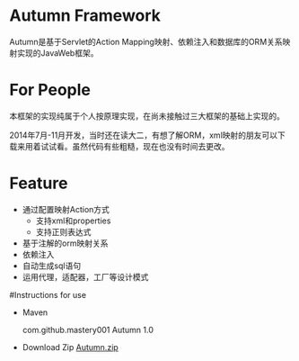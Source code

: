 # Autumn Framework

Autumn是基于Servlet的Action Mapping映射、依赖注入和数据库的ORM关系映射实现的JavaWeb框架。

# For People

本框架的实现纯属于个人按原理实现，在尚未接触过三大框架的基础上实现的。

2014年7月-11月开发，当时还在读大二，有想了解ORM，xml映射的朋友可以下载来用着试试看。虽然代码有些粗糙，现在也没有时间去更改。

# Feature

* 通过配置映射Action方式
  - 支持xml和properties
  - 支持正则表达式
* 基于注解的orm映射关系
* 依赖注入
* 自动生成sql语句
* 运用代理，适配器，工厂等设计模式

#Instructions for use
* Maven

	<dependency>
	   <groupId>com.github.mastery001</groupId>
	   <artifactId>Autumn</artifactId>
	   <version>1.0</version>
	</dependency>

* Download Zip
[Autumn.zip](https://github.com/mastery001/Autumn/archive/master.zip)


